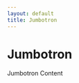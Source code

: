 ```yaml
---
layout: default
title: Jumbotron
---
```


<h1>Jumbotron</h1>
<div class="content">
  Jumbotron Content
</div>